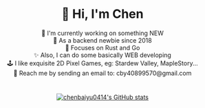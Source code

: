 <h1 align="center">🫶 Hi, I'm Chen</h1>
<p align="center">
🔬 I'm currently working on something NEW<br/>
🤠 As a backend newbie since 2018<br/>
🤹 Focuses on Rust and Go<br/>
✨ Also, I can do some basically WEB developing<br/>
🕹️ I like exquisite 2D Pixel Games, eg: Stardew Valley, MapleStory...<br/>
📮 Reach me by sending an email to: cby40899570@gmail.com<br/>

<h1></h1>

<div align="center">

[![chenbaiyu0414's GitHub stats](https://github-readme-stats-git-masterorgs-github-readme-stats-team.vercel.app/api?username=chenbaiyu0414&show_icons=true&count_private=true&hide_title=true&include_orgs=true)](https://github.com/anuraghazra/github-readme-stats)  

</div>
